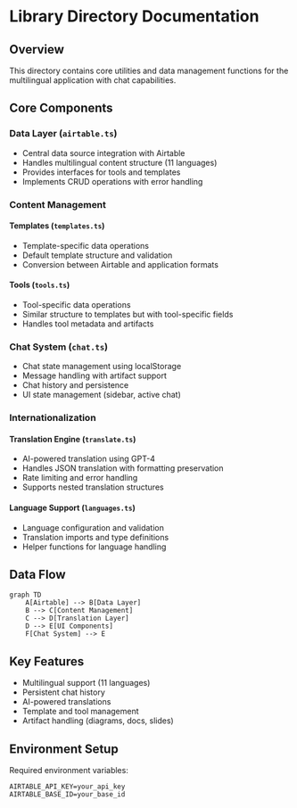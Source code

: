 # Library Directory Documentation

## Overview
This directory contains core utilities and data management functions for the multilingual application with chat capabilities.

## Core Components

### Data Layer (`airtable.ts`)
- Central data source integration with Airtable
- Handles multilingual content structure (11 languages)
- Provides interfaces for tools and templates
- Implements CRUD operations with error handling

### Content Management
#### Templates (`templates.ts`)
- Template-specific data operations
- Default template structure and validation
- Conversion between Airtable and application formats

#### Tools (`tools.ts`) 
- Tool-specific data operations
- Similar structure to templates but with tool-specific fields
- Handles tool metadata and artifacts

### Chat System (`chat.ts`)
- Chat state management using localStorage
- Message handling with artifact support
- Chat history and persistence
- UI state management (sidebar, active chat)

### Internationalization
#### Translation Engine (`translate.ts`)
- AI-powered translation using GPT-4
- Handles JSON translation with formatting preservation
- Rate limiting and error handling
- Supports nested translation structures

#### Language Support (`languages.ts`)
- Language configuration and validation
- Translation imports and type definitions
- Helper functions for language handling

## Data Flow
```mermaid
graph TD
    A[Airtable] --> B[Data Layer]
    B --> C[Content Management]
    C --> D[Translation Layer]
    D --> E[UI Components]
    F[Chat System] --> E
```

## Key Features
- Multilingual support (11 languages)
- Persistent chat history
- AI-powered translations
- Template and tool management
- Artifact handling (diagrams, docs, slides)

## Environment Setup
Required environment variables:
```env
AIRTABLE_API_KEY=your_api_key
AIRTABLE_BASE_ID=your_base_id
```